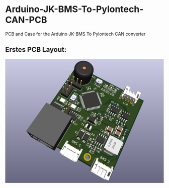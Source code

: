 # Arduino-JK-BMS-To-Pylontech-CAN-PCB
PCB and Case for the Arduino JK-BMS To Pylontech CAN converter

## Erstes PCB Layout:
![Alt text](/PICs/BMS-CAN_PCB_top_v0.1.png )
